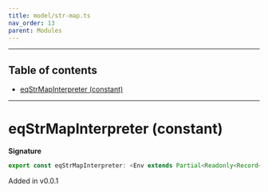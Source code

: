 ```yaml
---
title: model/str-map.ts
nav_order: 13
parent: Modules
---
```


---

<h2 class="text-delta">Table of contents</h2>

- [eqStrMapInterpreter (constant)](#eqstrmapinterpreter-constant)

---

# eqStrMapInterpreter (constant)

**Signature**

```ts
export const eqStrMapInterpreter: <Env extends Partial<Readonly<Record<"EqURI", any>>>>() => ModelAlgebraStrMap<"EqURI", Env> = ...
```

Added in v0.0.1
